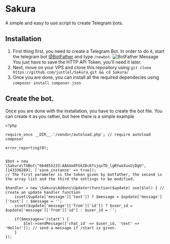 # Sakura
A simple and easy to use script to create Telegram bots.
## Installation
1. First thing first, you need to create a Telegram Bot. In order to do it, start the telegram bot [@BotFather](t.me/BotFather) and type `/newbot`.
![BotFather Message](https://i.imgur.com/mW6vCn2.png)
You just have to save the HTTP API Token, you'll need it later.
2. Next, move on your VPS and clone this repository using
 `git clone https://github.com/justlel/Sakura.git && cd Sakura/`
3. Once you are done, you can install all the required dependecies using
 `composer install composer.json`
## Create the bot.
Once you are done with the installation, you have to create the bot file.
You can create it as you rather, but here there is a simple example
```
<?php

require_once __DIR__.'/vendor/autoload.php'; // require autoload composer

error_reporting(0);


$bot = new \Sakura\TGBot("664855233:AAGUo8FGkI8c6fsjqxTD_lgBYwoXuxUjDgU", [143336289], ['save_instance' => true]);
// The first parameter is the token given by botfather, the second is the array list and the third the settings to be modified.

$handler = new \Sakura\Addons\Updater(function($update) use($lel) { // create an update handler function
    isset($update['message']['text']) ? $message = $update['message']['text'] : $message = '';
    isset($update['message']['from']['id']) ? $user_id = $update['message']['from']['id'] : $user_id = '';
    
    if($message=='/start') {
        $lel->sendMessage(['chat_id' => $user_id, 'text' => 'Hello!']); // send a message if /start is given.
    }
});
